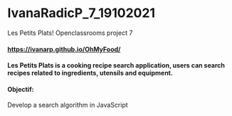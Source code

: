 # IvanaRadicP_7_19102021

Les Petits Plats! Openclassrooms project 7 <br>
#### https://ivanarp.github.io/OhMyFood/

#### Les Petits Plats is a cooking recipe search application, users can search recipes related to ingredients, utensils and equipment.

#### Objectif:

Develop a search algorithm in JavaScript
